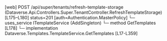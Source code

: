 [web] POST /api/super/tenants/refresh-template-storage  (Dataverse.Api.Controllers.Super.TenantController.RefreshTemplateStorage)  [L175–L180] status=201 [auth=Authentication.MasterPolicy]
  └─ uses_service ITemplateService (AddSingleton)
    └─ method GetTemplates [L178]
      └─ implementation Dataverse.Templates.TemplateService.GetTemplates [L17-L359]

